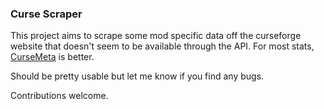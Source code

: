 ### Curse Scraper

This project aims to scrape some mod specific data off the curseforge website that doesn't seem to be available through the API. For most stats, [CurseMeta](https://github.com/dries007/CurseMeta) is better.

Should be pretty usable but let me know if you find any bugs.

Contributions welcome.
